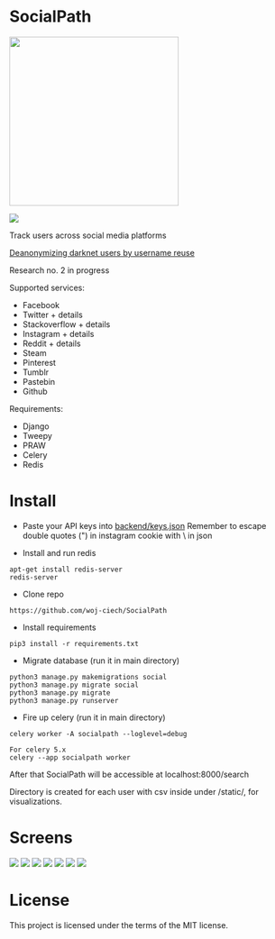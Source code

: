 # SocialPath
<img src="https://www.offensiveosint.io/content/images/2020/07/OffensiveOsint-logo-RGB-2.png" width="300">

![](https://imgur.com/daYzPlO.jpg)

Track users across social media platforms

[Deanonymizing darknet users by username reuse](https://www.offensiveosint.io/socialpath-track-users-across-social-media-platforms/)

Research no. 2 in progress

Supported services:
- Facebook
- Twitter + details
- Stackoverflow + details
- Instagram + details
- Reddit + details
- Steam
- Pinterest
- Tumblr
- Pastebin
- Github

Requirements:
- Django
- Tweepy
- PRAW
- Celery
- Redis

# Install
- Paste your API keys into [backend/keys.json](https://github.com/woj-ciech/SocialPath/blob/master/backend/keys.json) Remember to escape double quotes (") in instagram cookie with \ in json

- Install and run redis
```
apt-get install redis-server
redis-server
```
- Clone repo
```
https://github.com/woj-ciech/SocialPath
```
- Install requirements
```
pip3 install -r requirements.txt
```
- Migrate database (run it in main directory)
```
python3 manage.py makemigrations social
python3 manage.py migrate social
python3 manage.py migrate
python3 manage.py runserver
```
- Fire up celery (run it in main directory)
```
celery worker -A socialpath --loglevel=debug

For celery 5.x
celery --app socialpath worker
```
After that SocialPath will be accessible at localhost:8000/search

Directory is created for each user with csv inside under /static/, for visualizations.

# Screens
![](https://imgur.com/q7JwZWH.jpg)
![](https://imgur.com/YikqzMA.jpg)
![](https://i.imgur.com/6OoSC09.png)
![](https://i.imgur.com/E1sFk7G.png)
![](https://imgur.com/AkffJES.jpg)
![](https://imgur.com/eu3d5xt.jpg)
![](https://i.imgur.com/yc9Mb9C.png)

# License
This project is licensed under the terms of the MIT license.
